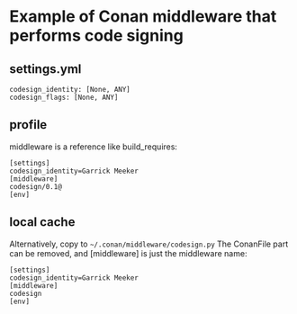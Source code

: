 # Example of Conan middleware that performs code signing

## settings.yml

```
codesign_identity: [None, ANY]
codesign_flags: [None, ANY]
```

## profile

middleware is a reference like build_requires:

```
[settings]
codesign_identity=Garrick Meeker
[middleware]
codesign/0.1@
[env]
```

## local cache

Alternatively, copy to `~/.conan/middleware/codesign.py`
The ConanFile part can be removed, and [middleware] is just the middleware name:

```
[settings]
codesign_identity=Garrick Meeker
[middleware]
codesign
[env]
```
